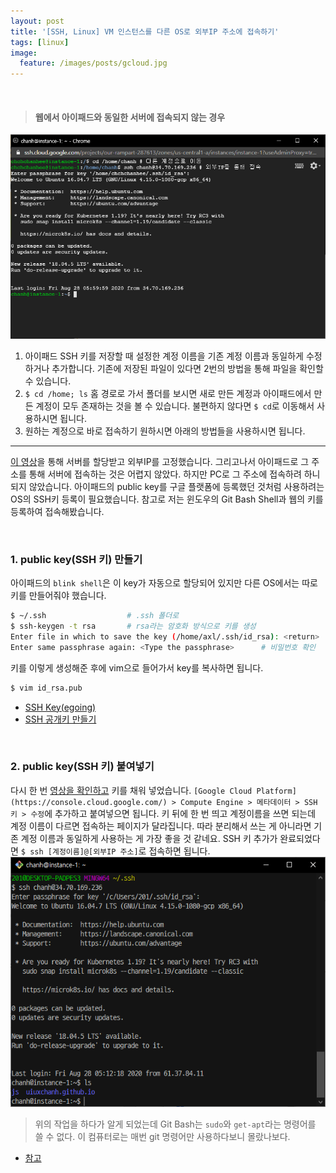 ```yaml
---
layout: post
title: '[SSH, Linux] VM 인스턴스를 다른 OS로 외부IP 주소에 접속하기'
tags: [linux]
image:
  feature: /images/posts/gcloud.jpg
---
```

<br>

> #### 웹에서 아이패드와 동일한 서버에 접속되지 않는 경우
![웹에서 아이패드와 동일한 서버에 접속하는 방법](/images/posts/2020-08-28/ipad-account.png)
1. 아이패드 SSH 키를 저장할 때 설정한 계정 이름을 기존 계정 이름과 동일하게 수정하거나 추가합니다. 기존에 저장된 파일이 있다면 2번의 방법을 통해 파일을 확인할 수 있습니다.
2. `$ cd /home; ls` 홈 경로로 가서 폴더를 보시면 새로 만든 계정과 아이패드에서 만든 계정이 모두 존재하는 것을 볼 수 있습니다. 불편하지 않다면 `$ cd`로 이동해서 사용하시면 됩니다.
3. 원하는 계정으로 바로 접속하기 원하시면 아래의 방법들을 사용하시면 됩니다.

***

[이 영상](https://www.youtube.com/watch?v=u7LvG-deMOE)을 통해 서버를 할당받고 외부IP를 고정했습니다. 그리고나서 아이패드로 그 주소를 통해 서버에 접속하는 것은 어렵지 않았다. 하지만 PC로 그 주소에 접속하려 하니 되지 않았습니다. 아이패드의 public key를 구글 플랫폼에 등록했던 것처럼 사용하려는 OS의 SSH키 등록이 필요했습니다. 참고로 저는 윈도우의 Git Bash Shell과 웹의 키를 등록하여 접속해봤습니다.

<br>

### 1. public key(SSH 키) 만들기
아이패드의 `blink shell`은 이 key가 자동으로 할당되어 있지만 다른 OS에서는 따로 키를 만들어줘야 했습니다.
```bash
$ ~/.ssh                  # .ssh 폴더로
$ ssh-keygen -t rsa       # rsa라는 암호화 방식으로 키를 생성
Enter file in which to save the key (/home/axl/.ssh/id_rsa): <return>     # 필요에 따라 비밀번호 생성
Enter same passphrase again: <Type the passphrase>      # 비밀번호 확인
```
키를 이렇게 생성해준 후에 vim으로 들어가서 key를 복사하면 됩니다.
```bash
$ vim id_rsa.pub
```

- [SSH Key(egoing)](https://opentutorials.org/module/432/3742)
- [SSH 공개키 만들기](https://git-scm.com/book/ko/v2/Git-%EC%84%9C%EB%B2%84-SSH-%EA%B3%B5%EA%B0%9C%ED%82%A4-%EB%A7%8C%EB%93%A4%EA%B8%B0)

<br>

### 2. public key(SSH 키) 붙여넣기
다시 한 번 [영상을 확인하고](https://www.youtube.com/watch?v=u7LvG-deMOE) 키를 채워 넣었습니다.
`[Google Cloud Platform](https://console.cloud.google.com/) > Compute Engine > 메타데이터 > SSH 키 > 수정`에 추가하고 붙여넣으면 됩니다. 키 뒤에 한 번 띄고 계정이름을 쓰면 되는데 계정 이름이 다르면 접속하는 페이지가 달라집니다. 따라 분리해서 쓰는 게 아니라면 기존 계정 이름과 동일하게 사용하는 게 가장 좋을 것 같네요. SSH 키 추가가 완료되었다면 `$ ssh [계정이름]@[외부IP 주소]`로 접속하면 됩니다.
![git bash로 외부ip 접속](/images/posts/2020-08-28/gitbash.png)

> 위의 작업을 하다가 알게 되었는데 Git Bash는 `sudo`와 `get-apt`라는 명령어를 쓸 수 없다. 이 컴퓨터로는 매번 git 명령어만 사용하다보니 몰랐나보다.
- [참고](https://stackoverflow.com/questions/38629058/in-git-for-windows-bash-how-to-install-get-apt-and-sudo-and-all-those-basic)